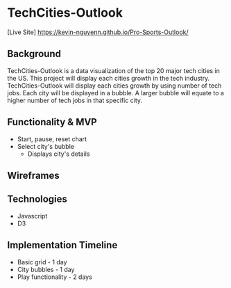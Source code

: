 # TechCities-Outlook
[Live Site] https://kevin-nguyenn.github.io/Pro-Sports-Outlook/

## Background
TechCities-Outlook is a data visualization of the top 20 major tech cities in the US. This project will display each cities
growth in the tech industry. TechCities-Outlook will display each cities growth by using number of tech jobs. Each city will
be displayed in a bubble. A larger bubble will equate to a higher number of tech jobs in that specific city.

## Functionality & MVP
* Start, pause, reset chart
* Select city's bubble
  * Displays city's details

## Wireframes

## Technologies
* Javascript
* D3

## Implementation Timeline
* Basic grid - 1 day
* City bubbles - 1 day
* Play functionality - 2 days
